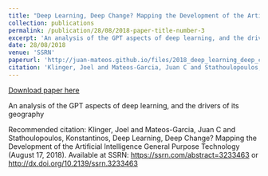 ```yaml
---
title: "Deep Learning, Deep Change? Mapping the Development of the Artificial Intelligence General Purpose Technology"
collection: publications
permalink: /publication/28/08/2018-paper-title-number-3
excerpt: 'An analysis of the GPT aspects of deep learning, and the drivers of its geography'
date: 28/08/2018
venue: 'SSRN'
paperurl: 'http://juan-mateos.github.io/files/2018_deep_learning_deep_change.pdf'
citation: 'Klinger, Joel and Mateos-Garcia, Juan C and Stathoulopoulos, Konstantinos, Deep Learning, Deep Change? Mapping the Development of the Artificial Intelligence General Purpose Technology (August 17, 2018). Available at SSRN: https://ssrn.com/abstract=3233463 or http://dx.doi.org/10.2139/ssrn.3233463'
---
```


<a href='http://juan-mateos.github.io/files/2018_deep_learning_deep_change.pdf'>Download paper here</a>

An analysis of the GPT aspects of deep learning, and the drivers of its geography

Recommended citation: Klinger, Joel and Mateos-Garcia, Juan C and Stathoulopoulos, Konstantinos, Deep Learning, Deep Change? Mapping the Development of the Artificial Intelligence General Purpose Technology (August 17, 2018). Available at SSRN: https://ssrn.com/abstract=3233463 or http://dx.doi.org/10.2139/ssrn.3233463